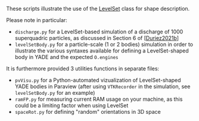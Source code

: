 These scripts illustrate the use of the [LevelSet](https://yade-dem.org/doc/yade.wrapper.html#yade.wrapper.LevelSet) class for shape description.

Please note in particular:

- `discharge.py` for a LevelSet-based simulation of a discharge of 1000 superquadric particles, as discussed in Section 6 of [[Duriez2021b](https://www.sciencedirect.com/science/article/pii/S0098300421002247)]
- `levelSetBody.py` for a particle-scale (1 or 2 bodies) simulation in order to illustrate the various syntaxes available for defining a LevelSet-shaped body in YADE and the expected `O.engines`

It is furthermore provided 3 utilities functions in separate files:

- `pvVisu.py` for a Python-automated vizualization of LevelSet-shaped YADE bodies in Paraview (after using `VTKRecorder` in the simulation, see `levelSetBody.py` for an example)
- `ramFP.py` for measuring current RAM usage on your machine, as this could be a limiting factor when using LevelSet
- `spaceRot.py` for defining "random" orientations in 3D space